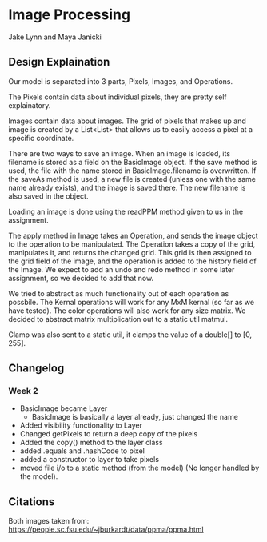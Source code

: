 # Image Processing

Jake Lynn and Maya Janicki

## Design Explaination

Our model is separated into 3 parts, Pixels, Images, and Operations.

The Pixels contain data about individual pixels, they are pretty self explainatory.

Images contain data about images. The grid of pixels that makes up and image
is created by a List<List<Pixel>> that allows us to easily access
a pixel at a specific coordinate.

There are two ways to save an image. When an image is loaded, its filename is stored
as a field on the BasicImage object. If the save method is used, the file with the
name stored in BasicImage.filename is overwritten. If the saveAs method is used,
a new file is created (unless one with the same name already exists), and the image
is saved there. The new filename is also saved in the object.

Loading an image is done using the readPPM method given to us in the assignment.

The apply method in Image takes an Operation, and sends the image object to the operation
to be manipulated. The Operation takes a copy of the grid, manipulates it, and returns the
changed grid. This grid is then assigned to the grid field of the image, and the operation
is added to the history field of the Image. We expect to add an undo and redo method
in some later assignment, so we decided to add that now.

We tried to abstract as much functionality out of each operation as possbile. The Kernal operations
will work for any MxM kernal (so far as we have tested). The color operations will also work
for any size matrix. We decided to abstract matrix multiplication out to a static util matmul.

Clamp was also sent to a static util, it clamps the value of a double[] to [0, 255].

## Changelog
### Week 2

- BasicImage became Layer
  - BasicImage is basically a layer already, just changed the name
- Added visibility functionality to Layer
- Changed getPixels to return a deep copy of the pixels
- Added the copy() method to the layer class
- added .equals and .hashCode to pixel
- added a constructor to layer to take pixels
- moved file i/o to a static method (from the model)
  (No longer handled by the model).


## Citations

Both images taken from:
<a>https://people.sc.fsu.edu/~jburkardt/data/ppma/ppma.html</a>
